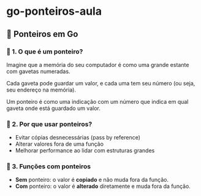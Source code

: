 # go-ponteiros-aula

## 📘 Ponteiros em Go

### 📌 1. O que é um ponteiro?

Imagine que a memória do seu computador é como uma grande estante com gavetas numeradas. 

Cada gaveta pode guardar um valor, e cada uma tem seu número (ou seja, seu endereço na memória).

Um ponteiro é como uma indicação com um número que indica em qual gaveta onde está guardado um valor.

### 🧠 2. Por que usar ponteiros?

- Evitar cópias desnecessárias (pass by reference)
- Alterar valores fora de uma função
- Melhorar performance ao lidar com estruturas grandes

### 🧩 3. Funções com ponteiros

- **Sem** ponteiro: o valor é **copiado** e não muda fora da função.
- **Com** ponteiro: o valor é **alterado** diretamente e muda fora da função.